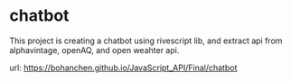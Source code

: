 
# chatbot

This project is creating a chatbot using rivescript lib, and extract api from alphavintage, openAQ, and open weahter api. 

url: https://bohanchen.github.io/JavaScript_API/Final/chatbot
